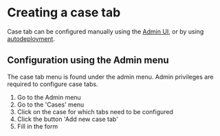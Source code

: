 # Creating a case tab

Case tab can be configured manually using the [Admin UI](#configuration-using-the-admin-menu),
or by using [autodeployment](/using-valtimo/case/case-tabs-auto-deploy.md).

## Configuration using the Admin menu

The case tab menu is found under the admin menu. Admin privileges are required to configure case tabs.

1. Go to the Admin menu
2. Go to the 'Cases' menu
3. Click on the case for which tabs need to be configured
4. Click the button 'Add new case tab'
5. Fill in the form
